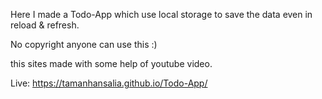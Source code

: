 Here I made a Todo-App which use local storage to save the data even in reload & refresh.

No copyright anyone can use this :)

this sites made with some help of youtube video.

Live:
https://tamanhansalia.github.io/Todo-App/
